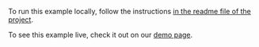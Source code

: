 To run this example locally, follow the instructions [in the readme file of the project](https://github.com/acidb/mobiscroll-demos-react-ts?tab=readme-ov-file#mobiscroll-react-ts-demos). 

To see this example live, check it out on our [demo page](https://demo.mobiscroll.com/react/calendar/date-time-picker#).